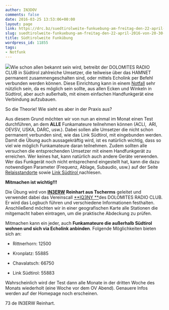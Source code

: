 ```yaml
---
author: IN3DOV
comments: false
date: 2016-03-25 13:53:06+00:00
layout: page
link: https://drc.bz/suedtirolweite-funkuebung-am-freitag-den-22-april-2016-von-20-30-21-00-uhr/
slug: suedtirolweite-funkuebung-am-freitag-den-22-april-2016-von-20-30-21-00-uhr
title: Südtirolweite Funkübung
wordpress_id: 11855
tags:
- Notfunk
---
```


[![](http://ea3glb.hol.es/Pages/Clips/Picapi.gif)](http://www.google.it/url?sa=i&rct=j&q=&esrc=s&source=images&cd=&cad=rja&uact=8&ved=0ahUKEwjj8YjJ_NvLAhXFWRQKHRiNB-4QjRwIBw&url=http%3A%2F%2Fea3glb.hol.es%2FPages%2FActivaciones.htm&bvm=bv.117868183,d.bGs&psig=AFQjCNFCVTbaObjPDm6TB8Ll41BezloMNA&ust=1458999957154170)Wie schon allen bekannt sein wird, betreibt der DOLOMITES RADIO CLUB in Südtirol zahlreiche Umsetzer, die teilweise über das HAMNET permanent zusammengeschalten sind, oder mittels Echolink per Befehl verbunden werden können. Diese Einrichtung kann in einem [Notfall](https://drc.bz/interessante-links/katastrophenfunk/://) sehr nützlich sein, da es möglich sein sollte, aus allen Ecken und Winkeln in Südtirol, aber auch außerhalb, mit einem einfachen Handfunkgerät eine Verbindung aufzubauen.




So die Theorie! Wie sieht es aber in der Praxis aus?




Aus diesem Grund möchten wir von nun an einmal im Monat einen Test durchführen, an dem **ALLE** Funkamateure teilnehmen können (ACLI,  ARI, OEVSV, USKA, DARC, usw.). Dabei sollen alle Umsetzer die nicht schon permanent verbunden sind, wie das Link Südtirol, mit eingebunden werden. Damit die Übung auch aussagekräftig wird, ist es natürlich wichtig, dass so viel wie möglich Funkamateure daran teilnehmen. Zudem sollten alle versuchen die entsprechenden Umsetzer mit einem Handfunkgerät zu erreichen. Wer keines hat, kann natürlich auch andere Geräte verwenden. Wer das Funkgerät noch nicht entsprechend eingestellt hat, kann die dazu notwendigen Parameter (Frequenz, Ablage, Subaudio, usw.) auf der Seite [Relaisstandorte](https://drc.bz/relaisstandorte/karte-der-relaisstandorte/) sowie [Link Südtirol ](https://drc.bz/link-suedtirol/)nachlesen.




**Mitmachen ist wichtig!!!**




Die Übung wird von **[IN3ERW](https://www.qrz.com/lookup/in3erw) Reinhart aus Tscherms** geleitet und verwendet dabei das Vereinscall [**IQ3NY **](https://www.qrz.com/lookup/iq3ny)des DOLOMITES RADIO CLUB. Er wird das Logbuch führen und verschiedene Informationen festhalten. Anschließend möchten wir in einer geografischen Karte alle Stationen die mitgemacht haben eintragen, um die praktische Abdeckung zu prüfen.




Mitmachen kann ein jeder, auch **Funkamateure die außerhalb Südtirol wohnen und sich via Echolink anbinden**. Folgende Möglichkeiten bieten sich an:






	
  * Rittnerhorn: 12500

	
  * Kronplatz: 55885

	
  * Chavalatsch: 66750

	
  * Link Südtirol: 55883




Wahrscheinlich wird der Test dann alle Monate in der dritten Woche des Monats wiederholt (eine Woche vor dem OV Abend). Genauere Infos werden auf der Homepage noch erscheinen.




73 de IN3ERW Reinhart.
